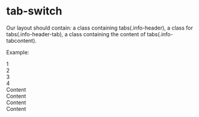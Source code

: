 # tab-switch

Our layout should contain: a class containing tabs(.info-header), a class for tabs(.info-header-tab), a class containing the content of tabs(.info-tabcontent).

Example:

<div class="info">
  <div class="info-header">
    <div class="info-header-tab">1</div>
    <div class="info-header-tab">2</div>
    <div class="info-header-tab">3</div>
    <div class="info-header-tab">4</div>
  </div>
  <div class="info-tabcontent">
    Content
  </div>
  <div class="info-tabcontent">
    Content
  </div>
  <div class="info-tabcontent">
    Content
  </div>
  <div class="info-tabcontent">
    Content
  </div>
</div>
